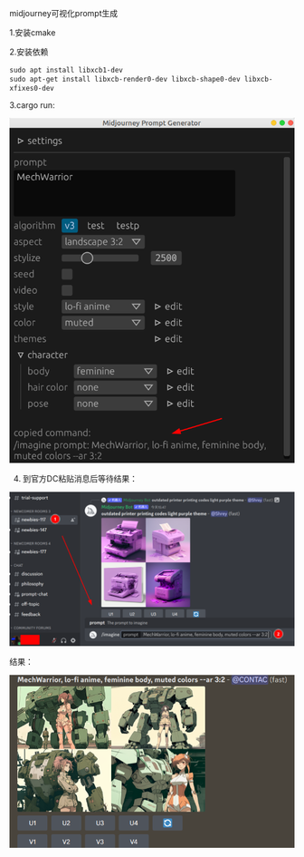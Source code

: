 midjourney可视化prompt生成

1.安装cmake

2.安装依赖

```shell
sudo apt install libxcb1-dev
sudo apt-get install libxcb-render0-dev libxcb-shape0-dev libxcb-xfixes0-dev
```

3.cargo run:

![image-20230206154754760](https://raw.githubusercontent.com/selfmakeit/resource/main/image-20230206154754760.png)



4. 到官方DC粘贴消息后等待结果：

![image-20230206155037156](https://raw.githubusercontent.com/selfmakeit/resource/main/image-20230206155037156.png)



结果：

![image-20230206154841738](https://raw.githubusercontent.com/selfmakeit/resource/main/image-20230206154841738.png)
